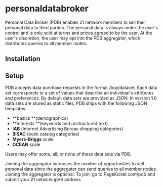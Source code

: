 # personaldatabroker

Personal Data Broker (PDB) enables 21 network members to sell their personal data to third parties.  The personal data is always under the user's control and is only sold at terms and prices agreed to by the user.  At the user's discretion, the user may opt into the PDB aggregator, which distributes queries to all member nodes.

## Installation

## Setup

PDB accepts data purchase requests in the format /buy/dataset. Each data set corresponds to a set of values that describe an individual's attributes and preferences.  By default data sets are provided as JSON.  In version 1.0 data sets are stored as static files.   PDB ships with the following JSON templates:

* **basics **(demographics)
* **interests **(keywords and unstructured text)
* **IAB** (Internet Advertising Bureau shopping categories)
* **BISAC** (book catalog categories)
* **Myers-Briggs** scale
* **OCEAN** scale

Users may offer some, all, or none of these data sets via PDB.

Joining the aggregator increases the number of opportunities to sell personal data since the aggregator can send queries to all member nodes.  Joining the aggregator is optional.  To join, go to PageKicker.com/pdb and submit your 21 network ipV6 address.
